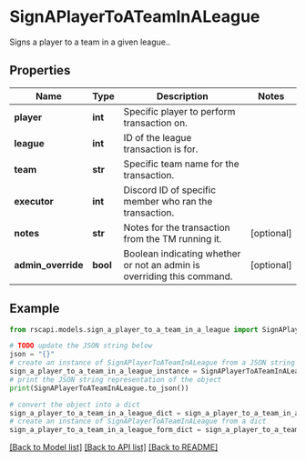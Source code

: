 # SignAPlayerToATeamInALeague

Signs a player to a team in a given league..

## Properties

Name | Type | Description | Notes
------------ | ------------- | ------------- | -------------
**player** | **int** | Specific player to perform transaction on. | 
**league** | **int** | ID of the league transaction is for. | 
**team** | **str** | Specific team name for the transaction. | 
**executor** | **int** | Discord ID of specific member who ran the transaction. | 
**notes** | **str** | Notes for the transaction from the TM running it. | [optional] 
**admin_override** | **bool** | Boolean indicating whether or not an admin is overriding this command. | [optional] 

## Example

```python
from rscapi.models.sign_a_player_to_a_team_in_a_league import SignAPlayerToATeamInALeague

# TODO update the JSON string below
json = "{}"
# create an instance of SignAPlayerToATeamInALeague from a JSON string
sign_a_player_to_a_team_in_a_league_instance = SignAPlayerToATeamInALeague.from_json(json)
# print the JSON string representation of the object
print(SignAPlayerToATeamInALeague.to_json())

# convert the object into a dict
sign_a_player_to_a_team_in_a_league_dict = sign_a_player_to_a_team_in_a_league_instance.to_dict()
# create an instance of SignAPlayerToATeamInALeague from a dict
sign_a_player_to_a_team_in_a_league_form_dict = sign_a_player_to_a_team_in_a_league.from_dict(sign_a_player_to_a_team_in_a_league_dict)
```
[[Back to Model list]](../README.md#documentation-for-models) [[Back to API list]](../README.md#documentation-for-api-endpoints) [[Back to README]](../README.md)


